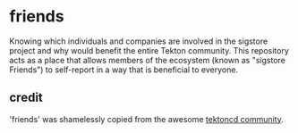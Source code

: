 # friends

Knowing which individuals and companies are involved in the sigstore project and why would benefit the entire Tekton community. This repository acts as a place that allows members of the ecosystem (known as "sigstore Friends") to self-report in a way that is beneficial to everyone.

## credit

'friends' was shamelessly copied from the awesome [tektoncd community](https://github.com/tektoncd/). 
